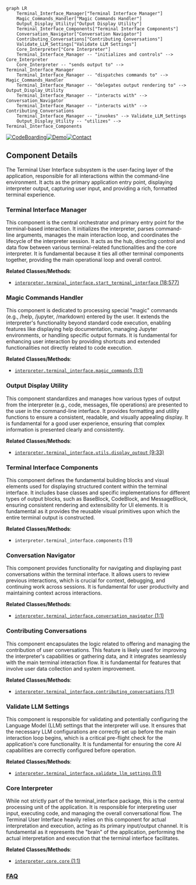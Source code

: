 ```mermaid
graph LR
    Terminal_Interface_Manager["Terminal Interface Manager"]
    Magic_Commands_Handler["Magic Commands Handler"]
    Output_Display_Utility["Output Display Utility"]
    Terminal_Interface_Components["Terminal Interface Components"]
    Conversation_Navigator["Conversation Navigator"]
    Contributing_Conversations["Contributing Conversations"]
    Validate_LLM_Settings["Validate LLM Settings"]
    Core_Interpreter["Core Interpreter"]
    Terminal_Interface_Manager -- "initializes and controls" --> Core_Interpreter
    Core_Interpreter -- "sends output to" --> Terminal_Interface_Manager
    Terminal_Interface_Manager -- "dispatches commands to" --> Magic_Commands_Handler
    Terminal_Interface_Manager -- "delegates output rendering to" --> Output_Display_Utility
    Terminal_Interface_Manager -- "interacts with" --> Conversation_Navigator
    Terminal_Interface_Manager -- "interacts with" --> Contributing_Conversations
    Terminal_Interface_Manager -- "invokes" --> Validate_LLM_Settings
    Output_Display_Utility -- "utilizes" --> Terminal_Interface_Components
```
[![CodeBoarding](https://img.shields.io/badge/Generated%20by-CodeBoarding-9cf?style=flat-square)](https://github.com/CodeBoarding/CodeBoarding)[![Demo](https://img.shields.io/badge/Try%20our-Demo-blue?style=flat-square)](https://www.codeboarding.org/demo)[![Contact](https://img.shields.io/badge/Contact%20us%20-%20contact@codeboarding.org-lightgrey?style=flat-square)](mailto:contact@codeboarding.org)

## Component Details

The Terminal User Interface subsystem is the user-facing layer of the application, responsible for all interactions within the command-line environment. It acts as the primary application entry point, displaying interpreter output, capturing user input, and providing a rich, formatted terminal experience.

### Terminal Interface Manager
This component is the central orchestrator and primary entry point for the terminal-based interaction. It initializes the interpreter, parses command-line arguments, manages the main interaction loop, and coordinates the lifecycle of the interpreter session. It acts as the hub, directing control and data flow between various terminal-related functionalities and the core interpreter. It is fundamental because it ties all other terminal components together, providing the main operational loop and overall control.


**Related Classes/Methods**:

- <a href="https://github.com/OpenInterpreter/open-interpreter/blob/master/interpreter/terminal_interface/start_terminal_interface.py#L18-L577" target="_blank" rel="noopener noreferrer">`interpreter.terminal_interface.start_terminal_interface` (18:577)</a>


### Magic Commands Handler
This component is dedicated to processing special "magic" commands (e.g., /help, /jupyter, /markdown) entered by the user. It extends the interpreter's functionality beyond standard code execution, enabling features like displaying help documentation, managing Jupyter environments, or handling specific output formats. It is fundamental for enhancing user interaction by providing shortcuts and extended functionalities not directly related to code execution.


**Related Classes/Methods**:

- <a href="https://github.com/OpenInterpreter/open-interpreter/blob/master/interpreter/terminal_interface/magic_commands.py#L1-L1" target="_blank" rel="noopener noreferrer">`interpreter.terminal_interface.magic_commands` (1:1)</a>


### Output Display Utility
This component standardizes and manages how various types of output from the interpreter (e.g., code, messages, file operations) are presented to the user in the command-line interface. It provides formatting and utility functions to ensure a consistent, readable, and visually appealing display. It is fundamental for a good user experience, ensuring that complex information is presented clearly and consistently.


**Related Classes/Methods**:

- <a href="https://github.com/OpenInterpreter/open-interpreter/blob/master/interpreter/terminal_interface/utils/display_output.py#L9-L33" target="_blank" rel="noopener noreferrer">`interpreter.terminal_interface.utils.display_output` (9:33)</a>


### Terminal Interface Components
This component defines the fundamental building blocks and visual elements used for displaying structured content within the terminal interface. It includes base classes and specific implementations for different types of output blocks, such as BaseBlock, CodeBlock, and MessageBlock, ensuring consistent rendering and extensibility for UI elements. It is fundamental as it provides the reusable visual primitives upon which the entire terminal output is constructed.


**Related Classes/Methods**:

- `interpreter.terminal_interface.components` (1:1)


### Conversation Navigator
This component provides functionality for navigating and displaying past conversations within the terminal interface. It allows users to review previous interactions, which is crucial for context, debugging, and continuing work across sessions. It is fundamental for user productivity and maintaining context across interactions.


**Related Classes/Methods**:

- <a href="https://github.com/OpenInterpreter/open-interpreter/blob/master/interpreter/terminal_interface/conversation_navigator.py#L1-L1" target="_blank" rel="noopener noreferrer">`interpreter.terminal_interface.conversation_navigator` (1:1)</a>


### Contributing Conversations
This component encapsulates the logic related to offering and managing the contribution of user conversations. This feature is likely used for improving the interpreter's capabilities or gathering data, and it integrates seamlessly with the main terminal interaction flow. It is fundamental for features that involve user data collection and system improvement.


**Related Classes/Methods**:

- <a href="https://github.com/OpenInterpreter/open-interpreter/blob/master/interpreter/terminal_interface/contributing_conversations.py#L1-L1" target="_blank" rel="noopener noreferrer">`interpreter.terminal_interface.contributing_conversations` (1:1)</a>


### Validate LLM Settings
This component is responsible for validating and potentially configuring the Language Model (LLM) settings that the interpreter will use. It ensures that the necessary LLM configurations are correctly set up before the main interaction loop begins, which is a critical pre-flight check for the application's core functionality. It is fundamental for ensuring the core AI capabilities are correctly configured before operation.


**Related Classes/Methods**:

- <a href="https://github.com/OpenInterpreter/open-interpreter/blob/master/interpreter/terminal_interface/validate_llm_settings.py#L1-L1" target="_blank" rel="noopener noreferrer">`interpreter.terminal_interface.validate_llm_settings` (1:1)</a>


### Core Interpreter
While not strictly part of the terminal_interface package, this is the central processing unit of the application. It is responsible for interpreting user input, executing code, and managing the overall conversational flow. The Terminal User Interface heavily relies on this component for actual interpretation and execution, acting as its primary input/output channel. It is fundamental as it represents the "brain" of the application, performing the actual interpretation and execution that the terminal interface facilitates.


**Related Classes/Methods**:

- <a href="https://github.com/OpenInterpreter/open-interpreter/blob/master/interpreter/core/core.py#L1-L1" target="_blank" rel="noopener noreferrer">`interpreter.core.core` (1:1)</a>




### [FAQ](https://github.com/CodeBoarding/GeneratedOnBoardings/tree/main?tab=readme-ov-file#faq)